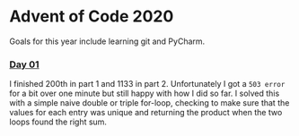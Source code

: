 # Advent of Code 2020

Goals for this year include learning git and PyCharm.
                             
                             
### [Day 01](solutions/day_01.py)
I finished 200th in part 1 and 1133 in part 2.  Unfortunately I got a `503 error` for a bit over one minute but still 
happy with how I did so far.  I solved this with a simple naive double or triple for-loop, checking to make sure that 
the values for each entry was unique and returning the product when the two loops found the right sum.


